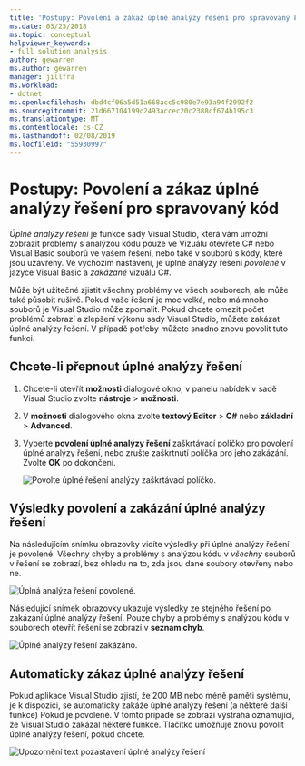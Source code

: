 ```yaml
---
title: 'Postupy: Povolení a zákaz úplné analýzy řešení pro spravovaný kód'
ms.date: 03/23/2018
ms.topic: conceptual
helpviewer_keywords:
- full solution analysis
author: gewarren
ms.author: gewarren
manager: jillfra
ms.workload:
- dotnet
ms.openlocfilehash: dbd4cf06a5d51a668acc5c980e7e93a94f2992f2
ms.sourcegitcommit: 21d667104199c2493accec20c2388cf674b195c3
ms.translationtype: MT
ms.contentlocale: cs-CZ
ms.lasthandoff: 02/08/2019
ms.locfileid: "55930997"
---
```

# <a name="how-to-enable-and-disable-full-solution-analysis-for-managed-code"></a>Postupy: Povolení a zákaz úplné analýzy řešení pro spravovaný kód

*Úplné analýzy řešení* je funkce sady Visual Studio, která vám umožní zobrazit problémy s analýzou kódu pouze ve Vizuálu otevřete C# nebo Visual Basic souborů ve vašem řešení, nebo také v souborů s kódy, které jsou uzavřeny. Ve výchozím nastavení, je úplné analýzy řešení *povolené* v jazyce Visual Basic a *zakázané* vizuálu C#.

Může být užitečné zjistit všechny problémy ve všech souborech, ale může také působit rušivě. Pokud vaše řešení je moc velká, nebo má mnoho souborů je Visual Studio může zpomalit. Pokud chcete omezit počet problémů zobrazí a zlepšení výkonu sady Visual Studio, můžete zakázat úplné analýzy řešení. V případě potřeby můžete snadno znovu povolit tuto funkci.

## <a name="to-toggle-full-solution-analysis"></a>Chcete-li přepnout úplné analýzy řešení

1. Chcete-li otevřít **možnosti** dialogové okno, v panelu nabídek v sadě Visual Studio zvolte **nástroje** > **možnosti**.

1. V **možnosti** dialogového okna zvolte **textový Editor**  >  **C#** nebo **základní**  >  **Advanced**.

1. Vyberte **povolení úplné analýzy řešení** zaškrtávací políčko pro povolení úplné analýzy řešení, nebo zrušte zaškrtnutí políčka pro jeho zakázání. Zvolte **OK** po dokončení.

    ![Povolte úplné řešení analýzy zaškrtávací políčko.](../code-quality/media/options-enable-full-solution-analysis.png)

## <a name="results-of-enabling-and-disabling-full-solution-analysis"></a>Výsledky povolení a zakázání úplné analýzy řešení

Na následujícím snímku obrazovky vidíte výsledky při úplné analýzy řešení je povolené. Všechny chyby a problémy s analýzou kódu v *všechny* souborů v řešení se zobrazí, bez ohledu na to, zda jsou dané soubory otevřeny nebo ne.

![Úplná analýza řešení povolené.](../code-quality/media/fsa_enabled.png)

Následující snímek obrazovky ukazuje výsledky ze stejného řešení po zakázání úplné analýzy řešení. Pouze chyby a problémy s analýzou kódu v souborech otevřít řešení se zobrazí v **seznam chyb**.

![Úplné analýzy řešení zakázáno.](../code-quality/media/fsa_disabled.png)

## <a name="automatically-disable-full-solution-analysis"></a>Automaticky zákaz úplné analýzy řešení

Pokud aplikace Visual Studio zjistí, že 200 MB nebo méně paměti systému, je k dispozici, se automaticky zakáže úplné analýzy řešení (a některé další funkce) Pokud je povolené. V tomto případě se zobrazí výstraha oznamující, že Visual Studio zakázal některé funkce. Tlačítko umožňuje znovu povolit úplné analýzy řešení, pokud chcete.

![Upozornění text pozastavení úplné analýzy řešení](../code-quality/media/fsa_alert.png)